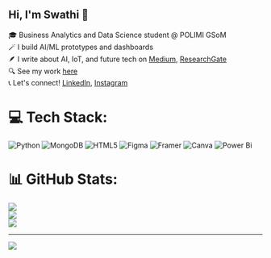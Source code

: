 ## Hi, I'm Swathi 🧸

🎓 Business Analytics and Data Science student @ POLIMI GSoM <br/>
🪄 I build AI/ML prototypes and dashboards<br/>
🪶 I write about AI, IoT, and future tech on [Medium](https://medium.com/@swathikalburgi), [ResearchGate](https://www.researchgate.net/profile/Swathi-Kalburgi?ev=hdr_xprf)<br/>
🔍 See my work [here](https://swathikalburgi.framer.website)<br/>
📞 Let's connect! [LinkedIn](www.linkedin.com/in/swathikalburgi), [Instagram](https://www.instagram.com/swathi.kalburgi/)


# 💻 Tech Stack:
![Python](https://img.shields.io/badge/python-3670A0?style=for-the-badge&logo=python&logoColor=ffdd54) ![MongoDB](https://img.shields.io/badge/MongoDB-%234ea94b.svg?style=for-the-badge&logo=mongodb&logoColor=white) ![HTML5](https://img.shields.io/badge/html5-%23E34F26.svg?style=for-the-badge&logo=html5&logoColor=white) ![Figma](https://img.shields.io/badge/figma-%23F24E1E.svg?style=for-the-badge&logo=figma&logoColor=white) ![Framer](https://img.shields.io/badge/Framer-black?style=for-the-badge&logo=framer&logoColor=blue) ![Canva](https://img.shields.io/badge/Canva-%2300C4CC.svg?style=for-the-badge&logo=Canva&logoColor=white) ![Power Bi](https://img.shields.io/badge/power_bi-F2C811?style=for-the-badge&logo=powerbi&logoColor=black)
# 📊 GitHub Stats:
![](https://github-readme-stats.vercel.app/api?username=swathikalburgi&theme=graywhite&hide_border=false&include_all_commits=false&count_private=false)<br/>
![](https://nirzak-streak-stats.vercel.app/?user=swathikalburgi&theme=graywhite&hide_border=false)<br/>
![](https://github-readme-stats.vercel.app/api/top-langs/?username=swathikalburgi&theme=graywhite&hide_border=false&include_all_commits=false&count_private=false&layout=compact)

---
[![](https://visitcount.itsvg.in/api?id=swathikalburgi&icon=0&color=0)](https://visitcount.itsvg.in)

<!-- Proudly created with GPRM ( https://gprm.itsvg.in ) -->
